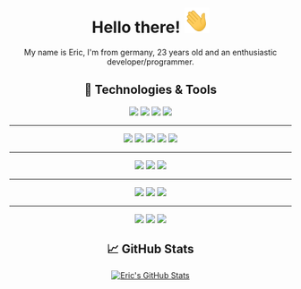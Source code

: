 <h1 align="center">Hello there! <img src="https://raw.githubusercontent.com/xPand4B/xPand4B/main/wave.gif" width="45px" height="45px"></h1>

<div align="center">
  My name is Eric, I'm from germany, 23 years old and an enthusiastic developer/programmer.

  <h2>🔧 Technologies & Tools</h2>

  <img src="https://img.shields.io/badge/Laravel-informational?style=for-the-badge&logo=laravel&logoColor=white&color=EF3A2D">
  <img src="https://img.shields.io/badge/Symfony-informational?style=for-the-badge&logo=symfony&logoColor=white&color=202227">
  <img src="https://img.shields.io/badge/Shopware-informational?style=for-the-badge&logo=shopware&logoColor=white&color=189EFF">
  <img src="https://img.shields.io/badge/Pimcore-informational?style=for-the-badge&logo=pimcore&logoColor=white&color=6428B4">

  ---

  <img src="https://img.shields.io/badge/PHP-informational?style=for-the-badge&logo=php&logoColor=white&color=777BB3">
  <img src="https://img.shields.io/badge/JavaScript-informational?style=for-the-badge&logo=javascript&logoColor=white&color=F7E018">
  <img src="https://img.shields.io/badge/Vue-informational?style=for-the-badge&logo=vue.js&logoColor=white&color=3FBA84">
  <img src="https://img.shields.io/badge/CSharp-informational?style=for-the-badge&logo=c-sharp&logoColor=white&color=A076DB">
  <img src="https://img.shields.io/badge/Java-informational?style=for-the-badge&logo=gradle&logoColor=white&color=4C7491">
  
  ---
  
  <img src="https://img.shields.io/badge/Unit%20Testing-informational?style=for-the-badge&logoColor=white&color=777BB3">
  <img src="https://img.shields.io/badge/E2E%20Testing-informational?style=for-the-badge&logoColor=white&color=777BB3">
  <img src="https://img.shields.io/badge/Project%20Pipelines-informational?style=for-the-badge&logoColor=white&color=777BB3">
  
  ---
  
  <img src="https://img.shields.io/badge/Docker-informational?style=for-the-badge&logo=docker&logoColor=white&color=066DA5">
  <img src="https://img.shields.io/badge/Valet-informational?style=for-the-badge&logo=laravel&logoColor=white&color=EF3A2D">
  <img src="https://img.shields.io/badge/Bash-informational?style=for-the-badge&logo=gnu-bash&logoColor=white&color=282D30">
  
  ---
  
  <img src="https://img.shields.io/badge/MacOS-informational?style=for-the-badge&logo=apple&logoColor=white&color=90A4AE">
  <img src="https://img.shields.io/badge/Linux-informational?style=for-the-badge&logo=linux&logoColor=white&color=90A4AE">
  <img src="https://img.shields.io/badge/Windoofs-informational?style=for-the-badge&logo=windows&logoColor=white&color=90A4AE">
  
  <h2>&#x1f4c8; GitHub Stats</h2>
  <a href="https://github.com/xPand4B/xPand4B">
    <img
      src="https://github-readme-stats.vercel.app/api?username=xPand4B&show_icons=true&line_height=30&count_private=true&title_color=ffffff&text_color=c9cacc&icon_color=2bbc8a&bg_color=1d1f21"
      alt="Eric's GitHub Stats"
    />
  </a>
</div>
